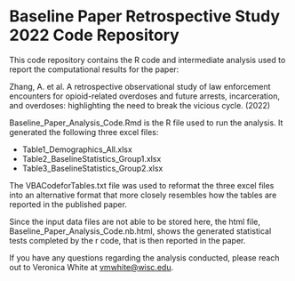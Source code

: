 # Baseline Paper Retrospective Study 2022 Code Repository

This code repository contains the R code and intermediate analysis used to report the computational results for the paper: 

Zhang, A. et al. A retrospective observational study of law enforcement encounters for opioid-related overdoses and future arrests, incarceration, and overdoses: highlighting the need to break the vicious cycle. (2022)

Baseline_Paper_Analysis_Code.Rmd is the R file used to run the analysis. It generated the following three excel files:
* Table1_Demographics_All.xlsx
* Table2_BaselineStatistics_Group1.xlsx
* Table3_BaselineStatistics_Group2.xlsx

The VBACodeforTables.txt file was used to reformat the three excel files into an alternative format that more closely resembles how the tables are reported in the published paper. 

Since the input data files are not able to be stored here, the html file, Baseline_Paper_Analysis_Code.nb.html, shows the generated statistical tests completed by the r code, that is then reported in the paper. 

If you have any questions regarding the analysis conducted, please reach out to Veronica White at vmwhite@wisc.edu. 
